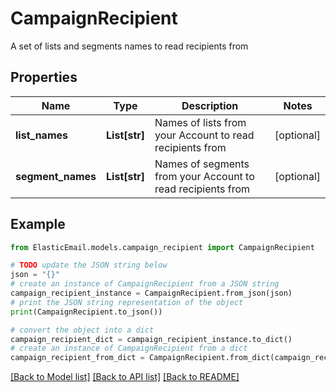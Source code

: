 # CampaignRecipient

A set of lists and segments names to read recipients from

## Properties

Name | Type | Description | Notes
------------ | ------------- | ------------- | -------------
**list_names** | **List[str]** | Names of lists from your Account to read recipients from | [optional] 
**segment_names** | **List[str]** | Names of segments from your Account to read recipients from | [optional] 

## Example

```python
from ElasticEmail.models.campaign_recipient import CampaignRecipient

# TODO update the JSON string below
json = "{}"
# create an instance of CampaignRecipient from a JSON string
campaign_recipient_instance = CampaignRecipient.from_json(json)
# print the JSON string representation of the object
print(CampaignRecipient.to_json())

# convert the object into a dict
campaign_recipient_dict = campaign_recipient_instance.to_dict()
# create an instance of CampaignRecipient from a dict
campaign_recipient_from_dict = CampaignRecipient.from_dict(campaign_recipient_dict)
```
[[Back to Model list]](../README.md#documentation-for-models) [[Back to API list]](../README.md#documentation-for-api-endpoints) [[Back to README]](../README.md)


